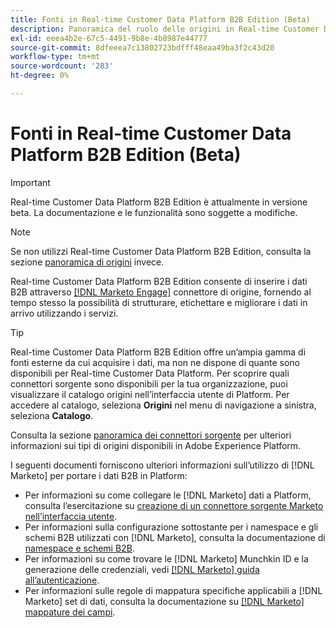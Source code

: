 ```yaml
---
title: Fonti in Real-time Customer Data Platform B2B Edition (Beta)
description: Panoramica del ruolo delle origini in Real-time Customer Data Platform B2B Edition.
exl-id: eeea4b2e-67c5-4491-9b8e-4b8987e44777
source-git-commit: 8dfeeea7c13802723bdfff48eaa49ba3f2c43d20
workflow-type: tm+mt
source-wordcount: '283'
ht-degree: 0%

---
```


# Fonti in Real-time Customer Data Platform B2B Edition (Beta)

>[!IMPORTANT]
>
>Real-time Customer Data Platform B2B Edition è attualmente in versione beta. La documentazione e le funzionalità sono soggette a modifiche.

>[!NOTE]
>
>Se non utilizzi Real-time Customer Data Platform B2B Edition, consulta la sezione [panoramica di origini](./sources-overview.md) invece.

Real-time Customer Data Platform B2B Edition consente di inserire i dati B2B attraverso [[!DNL Marketo Engage]](../../sources/connectors/adobe-applications/marketo/marketo.md) connettore di origine, fornendo al tempo stesso la possibilità di strutturare, etichettare e migliorare i dati in arrivo utilizzando i servizi.

>[!TIP]
>
>Real-time Customer Data Platform B2B Edition offre un’ampia gamma di fonti esterne da cui acquisire i dati, ma non ne dispone di quante sono disponibili per Real-time Customer Data Platform. Per scoprire quali connettori sorgente sono disponibili per la tua organizzazione, puoi visualizzare il catalogo origini nell’interfaccia utente di Platform. Per accedere al catalogo, seleziona **Origini** nel menu di navigazione a sinistra, seleziona **Catalogo**.

Consulta la sezione [panoramica dei connettori sorgente](../../sources/home.md) per ulteriori informazioni sui tipi di origini disponibili in Adobe Experience Platform.

I seguenti documenti forniscono ulteriori informazioni sull’utilizzo di [!DNL Marketo] per portare i dati B2B in Platform:

* Per informazioni su come collegare le [!DNL Marketo] dati a Platform, consulta l’esercitazione su [creazione di un connettore sorgente Marketo nell’interfaccia utente](../../sources/tutorials/ui/create/adobe-applications/marketo.md).
* Per informazioni sulla configurazione sottostante per i namespace e gli schemi B2B utilizzati con [!DNL Marketo], consulta la documentazione di [namespace e schemi B2B](../../sources/connectors/adobe-applications/marketo/marketo-namespaces.md).
* Per informazioni su come trovare le [!DNL Marketo] Munchkin ID e la generazione delle credenziali, vedi [[!DNL Marketo] guida all’autenticazione](../../sources/connectors/adobe-applications/marketo/marketo-auth.md).
* Per informazioni sulle regole di mappatura specifiche applicabili a [!DNL Marketo] set di dati, consulta la documentazione su [[!DNL Marketo] mappature dei campi](../../sources/connectors/adobe-applications//mapping/marketo.md).
